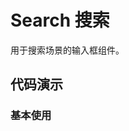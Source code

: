 # Search 搜索

用于搜索场景的输入框组件。

## 代码演示

### 基本使用

<code src="../../packages/wonder-ui/src/Portal/demo/demo1.tsx"></code>
